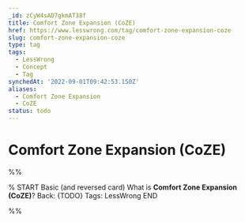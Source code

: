 ```yaml
---
_id: zCyW4sAD7gkmAT38f
title: Comfort Zone Expansion (CoZE)
href: https://www.lesswrong.com/tag/comfort-zone-expansion-coze
slug: comfort-zone-expansion-coze
type: tag
tags:
  - LessWrong
  - Concept
  - Tag
synchedAt: '2022-09-01T09:42:53.150Z'
aliases:
  - Comfort Zone Expansion
  - CoZE
status: todo
---
```


# Comfort Zone Expansion (CoZE)


%%

% START
Basic (and reversed card)
What is **Comfort Zone Expansion (CoZE)**?
Back: {TODO}
Tags: LessWrong
END
<!--ID: 1663157014404-->


%%
	

